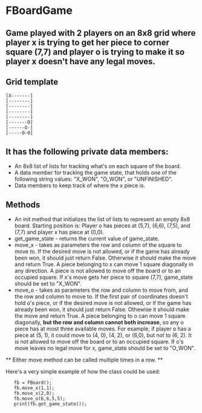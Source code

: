 # FBoardGame

## Game played with 2 players on an 8x8 grid where player x is trying to get her piece to corner square (7,7) and player o is trying to make it so player x doesn't have any legal moves. 

## Grid template
    [X-------]
    [--------]
    [--------]
    [--------]
    [--------]
    [-------O]
    [------O-]
    [-----O-O]

## It has the following private data members:
* An 8x8 list of lists for tracking what's on each square of the board.
* A data member for tracking the game state, that holds one of the following string values: "X_WON", "O_WON", or "UNFINISHED".
* Data members to keep track of where the x piece is.

## Methods
* An init method that initializes the list of lists to represent an empty 8x8 board. Starting position is: Player o has pieces at (5,7), (6,6), (7,5), and (7,7) and player x has piece at (0,0).
* get_game_state - returns the current value of game_state.
* move_x - takes as parameters the row and column of the square to move to.  If the desired move is not allowed, or if the game has already been won, it should just return False.  Otherwise it should make the move and return True.  A piece belonging to x can move 1 square diagonally in any direction.  A piece is not allowed to move off the board or to an occupied square.  If x's move gets her piece to square (7,7), game_state should be set to "X_WON".
* move_o - takes as parameters the row and column to move from, and the row and column to move to.  If the first pair of coordinates doesn't hold o's piece, or if the desired move is not allowed, or if the game has already been won, it should just return False.  Othewise it should make the move and return True.  A piece belonging to o can move 1 square diagonally, **but the row and column cannot both increase**, so any o piece has at most three available moves.  For example, if player o has a piece at (5, 1), it could move to (4, 0), (4, 2), or (6,0), but not to (6, 2).  It is not allowed to move off the board or to an occupied square.  If o's move leaves no legal move for x, game_state should be set to "O_WON".

** Either move method can be called multiple times in a row. **

Here's a very simple example of how the class could be used:
```
   fb = FBoard();
   fb.move_x(1,1);
   fb.move_x(2,0);
   fb.move_o(6,6,5,5);
   print(fb.get_game_state());
```
